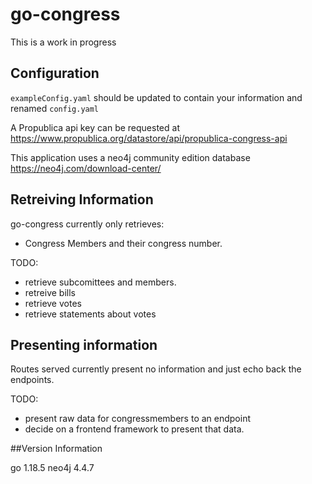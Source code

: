 # go-congress

This is a work in progress

## Configuration

`exampleConfig.yaml` should be updated to contain your information and renamed `config.yaml`

A Propublica api key can be requested at https://www.propublica.org/datastore/api/propublica-congress-api

This application uses a neo4j community edition database https://neo4j.com/download-center/

## Retreiving Information

go-congress currently only retrieves:
- Congress Members and their congress number.

TODO:
- retrieve subcomittees and members.
- retreive bills
- retrieve votes
- retrieve statements about votes

## Presenting information

Routes served currently present no information and just echo back the endpoints.

TODO:
- present raw data for congressmembers to an endpoint
- decide on a frontend framework to present that data.

##Version Information

go      1.18.5
neo4j   4.4.7
